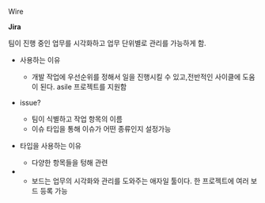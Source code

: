 Wire

**Jira**

팀이 진행 중인 업무를 시각화하고 업무 단위별로 관리를 가능하게 함.

* 사용하는 이유
  * 개발 작업에 우선순위를 정해서 일을 진행시킬 수 있고,전반적인 사이클에 도움이 된다.                                                                                                                                                                                                                 asile 프로젝트를 지원함
* issue?
  * 팀이 식별하고 작업 항목의 이름
  * 이슈 타입을 통해 이슈가 어떤 종류인지 설정가능
* 타입을 사용하는 이유
  * 다양한 항목들을 텅해 관련 



* 
  *  보드는 업무의 시각화와 관리를 도와주는 애자일 툴이다. 한 프로젝트에 여러 보드 등록 가능